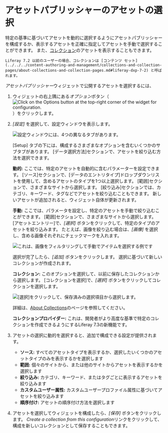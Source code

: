# アセットパブリッシャーのアセットの選択

特定の基準に基づいてアセットを動的に選択するようにアセットパブリッシャーを構成するか、表示するアセットを正確に指定してアセットを手動で選択することができます。 また、[コレクション](../../../content-authoring-and-management/collections-and-collection-pages/about-collections-and-collection-pages.md)のアセットを表示することもできます。

```{note}
Liferay 7.2 以前のユーザーの場合、コレクションは [コンテンツ セット](../../../content-authoring-and-management/collections-and-collection-pages/about-collections-and-collection-pages.md#liferay-dxp-7-2) と呼ばれます。 
```

*アセットパブリッシャー*ウィジェットで公開するアセットを選択するには、

1.  ウィジェットの右上隅にある*オプション*ボタン（![Click on the Options button at the top-right corner of the widget for configuration.](../../../images/icon-options.png)）をクリックします。

2.  *[設定]* を選択して、設定ウィンドウを表示します。

    ![設定ウィンドウには、4つの異なるタブがあります。](selecting-assets-in-the-asset-publisher-widget/images/02.png)

    [Setup] タブの下には、構成するさまざまなオプションを含むいくつかのサブタブがあります。 [データ選択方法]セクションで、アセットを絞り込む方法を選択できます。

    **動的:** ここでは、特定のアセットを自動的に含むパラメーターを設定できます。 [ソース]セクションで、[データのエントリタイプ]ドロップダウンリストを使用して、含めるアセットのタイプを1つ以上選択します。 [範囲]セクションで、さまざまなサイトから選択します。 [絞り込み]セクションでは、カテゴリ、キーワード、タグなどでアセットを絞り込むこともできます。 新しいアセットが追加されると、ウィジェット自体が更新されます。

    **手動:** ここでは、パラメータを設定し、特定のアセットを手動で絞り込むことができます。 [範囲]セクションで、さまざまなサイトから選択します。 [アセットエントリー]で、*[選択]* ボタンをクリックして、特定のタイプのアセットを絞り込みます。 たとえば、画像を絞り込む場合は、*[画像]* を選択し、含める画像それぞれにチェックマークを入れます。

    ![これは、画像をフィルタリングして手動でアイテムを選択する例です](selecting-assets-in-the-asset-publisher-widget/images/03.png)

    選択が完了したら、*[追加]* ボタンをクリックします。 選択に基づいて新しいコレクションが作成されます。

    **コレクション:** このオプションを選択して、以前に保存したコレクションから選択します。 [コレクションを選択]で、*[選択]* ボタンをクリックしてコレクションを選択します。

    ![ [選択]をクリックして、保存済みの選択項目から選択します。](selecting-assets-in-the-asset-publisher-widget/images/04.png)

    詳細は、[About Collections](../../../content-authoring-and-management/collections-and-collection-pages/about-collections-and-collection-pages.md)のページを参照してください。

    **コレクションプロバイダー:** これは、開発者がより高度な基準で特定のコレクションを作成できるようにするLiferay 7.3の新機能です。

3.  アセットの選択に動的を選択すると、追加で構成できる設定が提供されます。

      - **ソース:** すべてのアセットタイプを表示するか、選択したいくつかのアセットタイプのみを表示するかを選択します
      - **範囲:** 個々のサイトから、または他のサイトからアセットを表示するかを選択します
      - **絞り込み:** カテゴリ、キーワード、またはタグごとに表示するアセットを絞り込みます
      - **カスタムユーザー属性:** カスタムユーザープロファイル属性に基づいてアセットを絞り込みます
      - **順序付け:** アセットの順序付け方法を選択します

4.  アセットを選択してウィジェットを構成したら、*[保存]* ボタンをクリックします。 *Create a collection from this configuration*リンクをクリックして、構成を新しいコレクションとして保存することもできます。
